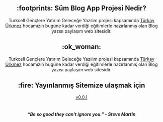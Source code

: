 <h2 align="center">:footprints: Süm Blog App Projesi Nedir?</h2>
<div align="center">Turkcell Gençlere Yatırım Geleceğe Yazılım projesi kapsamında
    <a href="https://github.com/turkayurkmez">Türkay Ürkmez</a>
  hocamızın bugüne kadar verdiği eğitimlerle hazırlanmış olan Blog yazısı paylaşım web sitesidir.
  </br>  
</div>

<h2 align="center">:ok_woman: </h2>
<div align="center">Turkcell Gençlere Yatırım Geleceğe Yazılım projesi kapsamında
    <a href="https://github.com/turkayurkmez">Türkay Ürkmez</a>
  hocamızın bugüne kadar verdiği eğitimlerle hazırlanmış olan Blog yazısı paylaşım web sitesidir.
  </br>  
</div>
    
<h2 align="center">:fire: Yayınlanmış Sitemize ulaşmak için </h2>

 <div align="center"><a href="...">v0.0.1</a></div></br>
 
 <h5 align="center">“Be so good they can't ignore you.” - Steve Martin</h5>

